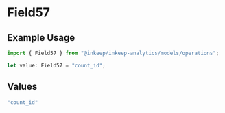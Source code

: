 # Field57

## Example Usage

```typescript
import { Field57 } from "@inkeep/inkeep-analytics/models/operations";

let value: Field57 = "count_id";
```

## Values

```typescript
"count_id"
```